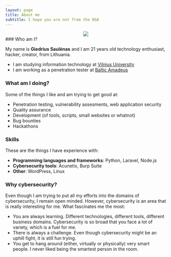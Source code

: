 ```yaml
---
layout: page
title: About me
subtitle: I hope you are not from the NSA
---
```

<center>
<a href="https://www.linkedin.com/in/giedrius-saul%C4%97nas-000554149/">
<img src="{{ 'assets/img/linkedin.png' | relative_url }}" />
</a>
</center>
### Who am I?

My name is **Giedrius Saulėnas** and I am 21 years old technology enthusiast, hacker, creator, from Lithuania.
- I am studying information technology at [Vilnius University](https://www.vu.lt/en/)
- I am working as a penetration tester at [Baltic Amadeus](https://ba.lt/en/)

### What am I doing?
Some of the things I like and am trying to get good at:
- Penetration testing, vulnerability assesments, web application security
- Quality assurance
- Development (of tools, scripts, small websites or whatnot)
- Bug bounties
- Hackathons

### Skills
These are the things I have experience with:
- **Programming languages and frameworks**: Python, Laravel, Node.js
- **Cybersecurity tools**: Acunetix, Burp Suite
- **Other**: WordPress, Linux

[comment]: <> (### Hackhatons and events)

### Why cybersecurity?
Even though I am trying to put all my efforts into the domains of cybersecurity, I remain open minded. However, cybersecurity is an area that is really interesting for me. What fascinates me the most:
- You are always learning. Different technologies, different tools, different business domains. Cybersecurity is so broad that you face a lot of variety, which is a fuel for me.
- There is always a challenge. Even though cybersecurity might be an uphill fight, it is still fun trying.
- You get to hang around (either, virtually or physically) very smart people. I never liked being the smartest person in the room.  